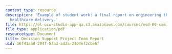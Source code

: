 ```yaml
---
content_type: resource
description: 'Example of student work: a final report on engineering the system of
  healthcare delivery.'
file: https://ol-ocw-studio-app-qa.s3.amazonaws.com/courses/esd-69-seminar-on-health-care-systems-innovation-fall-2010/16f41aad204f5fa3ad3a2404ef2cbe6f_MITESD_69F10_ds_final.pdf
file_type: application/pdf
resourcetype: Document
title: Decision Support Project Team Report
uid: 16f41aad-204f-5fa3-ad3a-2404ef2cbe6f
---
```

